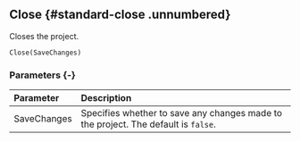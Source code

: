## Close {#standard-close .unnumbered}

Closes the project.

```{sql}
Close(SaveChanges)
```

### Parameters {-}

Parameter | Description
| :-- | :-- |
SaveChanges | Specifies whether to save any changes made to the project. The default is `false`.

